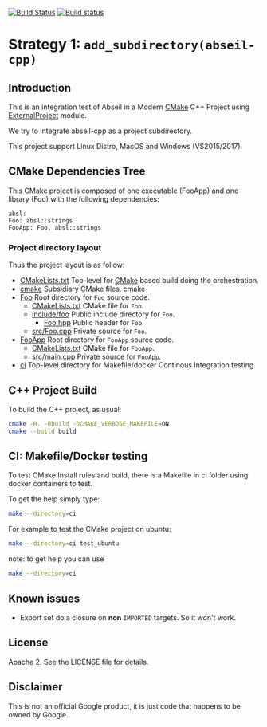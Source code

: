 [![Build Status](https://travis-ci.org/Mizux/cmake-abseil.svg?branch=add_subdirectory)](https://travis-ci.org/Mizux/cmake-abseil)
[![Build status](https://ci.appveyor.com/api/projects/status/fxxmf49bkboftmg5/branch/add_subdirectory?svg=true)](https://ci.appveyor.com/project/Mizux/cmake-abseil/branch/add_subdirectory)

# Strategy 1: `add_subdirectory(abseil-cpp)`

## Introduction
This is an integration test of Abseil in a Modern [CMake](https://cmake.org/) C++ Project using
 [ExternalProject](https://cmake.org/cmake/help/latest/module/ExternalProject.html) module.

We try to integrate abseil-cpp as a project subdirectory.

This project support Linux Distro, MacOS and Windows (VS2015/2017).

## CMake Dependencies Tree
This CMake project is composed of one executable (FooApp) and one library (Foo)
with the following dependencies:  
```
absl:
Foo: absl::strings
FooApp: Foo, absl::strings
```

### Project directory layout
Thus the project layout is as follow:

* [CMakeLists.txt](CMakeLists.txt) Top-level for [CMake](https://cmake.org/cmake/help/latest/) based build doing the orchestration.
* [cmake](cmake) Subsidiary CMake files.
 cmake
* [Foo](Foo) Root directory for `Foo` source code.
  * [CMakeLists.txt](CMakeLists.txt) CMake file for `Foo`.
  * [include/foo](include/foo) Public include directory for `Foo`.
    * [Foo.hpp](include/foo/Foo.hpp) Public header for `Foo`.
  * [src/Foo.cpp](src/Foo.cpp) Private source for `Foo`.
* [FooApp](FooApp) Root directory for `FooApp` source code.
  * [CMakeLists.txt](CMakeLists.txt) CMake file for `FooApp`.
  * [src/main.cpp](src/main.cpp) Private source for `FooApp`.
* [ci](ci) Top-level directory for Makefile/docker Continous Integration testing.

## C++ Project Build
To build the C++ project, as usual:
```sh
cmake -H. -Bbuild -DCMAKE_VERBOSE_MAKEFILE=ON
cmake --build build
```

## CI: Makefile/Docker testing
To test CMake Install rules and build, there is a Makefile in ci folder using
docker containers to test.

To get the help simply type:
```sh
make --directory=ci
```

For example to test the CMake project on ubuntu:
```sh
make --directory=ci test_ubuntu
```

note: to get help you can use
```sh
make --directory=ci
```

## Known issues
* Export set do a closure on **non** `IMPORTED` targets. So it won't work.

## License
Apache 2. See the LICENSE file for details.

## Disclaimer
This is not an official Google product, it is just code that happens to be
owned by Google.
